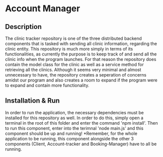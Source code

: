 # Account Manager

## Description
The clinic tracker repository is one of the three distributed backend components that is tasked with sending all clinic information, regarding the clinic entity. This repository is much more simply in terms of its functionalities, as currently the purpose is to keep track of and send all the clinic info when the program launches. For that reason the repository does contain the model class for the clinic as well as a service method for retrieving all the clinics. Although it seems very minimal and almost unnecessary to have, the repository creates a seperation of concerns amidst our program and also creates a room to expand if the program were to expand and contain more functionality.

## Installation & Run
In order to run the application, the necessary dependencies must be installed for this repository as well. In order to do this, simply open a terminal in the root of this folder and enter the command 'npm install'. Then to run this component, enter into the terimnal 'node main.js' and this component should be up and running! *Remember, for the whole application to be running, this component alongside the other 3 components (Client, Account-tracker and Booking-Manager) have to all be running.

